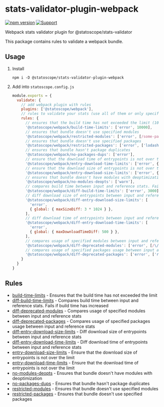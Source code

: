 # stats-validator-plugin-webpack

[![npm version](https://badge.fury.io/js/%40statoscope%2Fstats-validator-plugin-webpack.svg)](https://badge.fury.io/js/%40statoscope%2Fstats-validator-plugin-webpack)
[![Support](https://img.shields.io/badge/-Support-blue)](https://opencollective.com/statoscope)

Webpack stats validator plugin for @statoscope/stats-validator

This package contains rules to validate a webpack bundle.

## Usage

1. Install

   `npm i -D @statoscope/stats-validator-plugin-webpack`
2. Add into `statoscope.config.js`
    ```js
    module.exports = {
      validate: {
        // add webpack plugin with rules
        plugins: ['@statoscope/webpack'],
        // rules to validate your stats (use all of them or only specific rules)
        rules: {      
          // ensures that the build time has not exceeded the limit (10 sec)
          '@statoscope/webpack/build-time-limits': ['error', 10000],
          // ensures that bundle doesn't use specified modules
          '@statoscope/webpack/restricted-modules': ['error', [/some-package\/dist/some-module\.js/]],
          // ensures that bundle doesn't use specified packages
          '@statoscope/webpack/restricted-packages': ['error', ['lodash', 'browserify-crypto']],
          // ensures that bundle hasn't package duplicates
          '@statoscope/webpack/no-packages-dups': ['error'],
          // ensure that the download time of entrypoints is not over the limit (3 sec)
          '@statoscope/webpack/entry-download-time-limits': ['error', { global: { maxDownloadTime: 3000 } }],
          // ensure that the download size of entrypoints is not over the limit (3 mb)
          '@statoscope/webpack/entry-download-size-limits': ['error', { global: { maxSize: 3 * 1024 * 1024 } }],
          // ensures that bundle doesn't have modules with deoptimization
          '@statoscope/webpack/no-modules-deopts': ['warn'],
          // compares build time between input and reference stats. Fails if build time diff is the limit (3 sec)
          '@statoscope/webpack/diff-build-time-limits': ['error', 3000],
          // diff download size of entrypoints between input and reference stats. Fails if size diff is over the limit (3 kb)
          '@statoscope/webpack/diff-entry-download-size-limits': [
            'error',
            { global: { maxSizeDiff: 3 * 1024 } },
          ],
          // diff download time of entrypoints between input and reference stats. Fails if download time is over the limit (500 ms)
          '@statoscope/webpack/diff-entry-download-time-limits': [
            'error',
            { global: { maxDownloadTimeDiff: 500 } },
          ],
          // compares usage of specified modules between input and reference stats
          '@statoscope/webpack/diff-deprecated-modules': ['error', [/\/path\/to\/module\.js/]],
          // compares usage of specified packages usage between input and reference stats. Fails if rxjs usage has increased
          '@statoscope/webpack/diff-deprecated-packages': ['error', ['rxjs']],
        }
      }
    }   
    ```

## Rules

- [build-time-limits](docs/rules/build-time-limits.md) - Ensures that the build time has not exceeded the limit 
- [diff-build-time-limits](docs/rules/diff-build-time-limits.md) - Compares build time between input and reference stats. Fails if build time has increased
- [diff-deprecated-modules](docs/rules/diff-deprecated-modules.md) - Compares usage of specified modules between input and reference stats
- [diff-deprecated-packages](docs/rules/diff-deprecated-packages.md) - Compares usage of specified packages usage between input and reference stats
- [diff-entry-download-size-limits](docs/rules/diff-entry-download-size-limits.md) - Diff download size of entrypoints between input and reference stats
- [diff-entry-download-time-limits](docs/rules/diff-entry-download-time-limits.md) - Diff download time of entrypoints between input and reference stats
- [entry-download-size-limits](docs/rules/entry-download-size-limits.md) - Ensure that the download size of entrypoints is not over the limit
- [entry-download-time-limits](docs/rules/entry-download-time-limits.md) - Ensure that the download time of entrypoints is not over the limit
- [no-modules-deopts](docs/rules/no-modules-deopts.md) - Ensures that bundle doesn't have modules with deoptimization
- [no-packages-dups](docs/rules/no-packages-dups.md) - Ensures that bundle hasn't package duplicates
- [restricted-modules](docs/rules/restricted-modules.md) - Ensures that bundle doesn't use specified modules
- [restricted-packages](docs/rules/restricted-packages.md) - Ensures that bundle doesn't use specified packages
